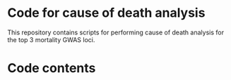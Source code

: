 # Code for cause of death analysis

This repository contains scripts for performing cause of death analysis for the top 3 mortality GWAS loci.

# Code contents
